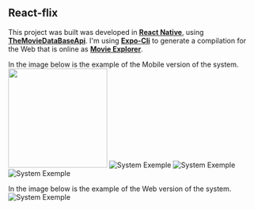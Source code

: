 ## React-flix 
This project was built was developed in __[React Native](https://reactnative.dev/)__, using __[TheMovieDataBaseApi](https://developers.themoviedb.org/3)__. I'm using __[Expo-Cli](https://expo.io/)__ to generate a compilation for the Web that is online as __[Movie Explorer](http://moviex.surge.sh)__.

In the image below is the example of the Mobile version of the system.
<img src="./assets/home.png" style="width: 200px">
![System Exemple](./assets/home.png)
![System Exemple](./assets/details.png)
![System Exemple](./assets/player.png)


In the image below is the example of the Web version of the system.
![System Exemple](./assets/system.png)

